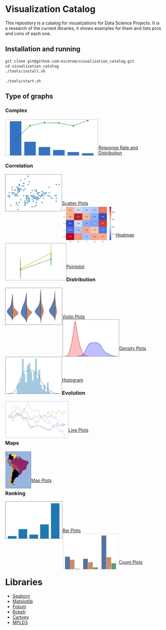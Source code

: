 # Visualization Catalog
This repository is a catalog for visualizations for Data Science Projects.
It is a research of the current libraries, it shows examples for them and lists pros and cons of each one.

## Installation and running

```
git clone git@github.com:nicotom/visualization_catalog.git
cd visualization_catalog
./tools/install.sh

./tools/start.sh
```

## Type of graphs

### Complex
<div>
    <a href="./Complex/response_rate_and_distribution.ipynb"><img src="images/complex.jpg" align="left" height="120" ></a>
</div>
<br><br><br><br><br>
<div>
    <a href="./Complex/response_rate_and_distribution.ipynb">Response Rate and Distribution</a>
</div>

### Correlation
<div>
    <a href="./Correlation/scatter.ipynb"><img src="images/scatter.jpg" align="left" height="120" ></a>
</div>
<br><br><br><br><br>
<div>
    <a href="./Correlation/scatter.ipynb">Scatter Plots</a><br>
</div>

<div>
    <a href="./Correlation/heatmap.ipynb"><img src="images/heatmap.jpg" align="left" height="120" ></a>
</div>
<br><br><br><br><br>
<div>
    <a href="./Correlation/heatmap.ipynb">Heatmap</a><br>
</div>

<div>
    <a href="./Correlation/pointplot.ipynb"><img src="images/pointplot.jpg" align="left" height="120" ></a>
</div>
<br><br><br><br><br>
<div>
    <a href="./Correlation/pointplot.ipynb">Pointplot</a><br>
</div>

### Distribution
<div>
    <a href="./Distribution/violin.ipynb"><img src="images/violin.jpg" align="left" height="120" ></a>
</div>
<br><br><br><br><br>
<div>
    <a href="./Distribution/violin.ipynb">Violin Plots</a><br>
</div>

<div>
    <a href="./Distribution/density.ipynb"><img src="images/density.jpg" align="left" height="120" ></a>
</div>
<br><br><br><br><br>
<div>
    <a href="./Distribution/density.ipynb">Density Plots</a><br>
</div>

<div>
    <a href="./Distribution/histogram.ipynb"><img src="images/histogram.jpg" align="left" height="120" ></a>
</div>
<br><br><br><br><br>
<div>
    <a href="./Distribution/histogram.ipynb">Histogram</a><br>
</div>

### Evolution
<div>
    <a href="./Evolution/line.ipynb"><img src="images/line.jpg" align="left" height="120" ></a>
</div>
<br><br><br><br><br>
<div>
    <a href="./Evolution/line.ipynb">Line Plots</a><br>
</div>

### Maps
<div>
    <a href="./Maps/maps.ipynb"><img src="images/maps.jpg" align="left" height="120" ></a>
</div>
<br><br><br><br><br>
<div>
    <a href="./Maps/maps.ipynb">Map Plots</a><br>
</div>

### Ranking
<div>
    <a href="./Ranking/bars.ipynb"><img src="images/bars.jpg" align="left" height="120" ></a>
</div>
<br><br><br><br><br>
<div>
    <a href="./Ranking/bar.ipynb">Bar Plots</a><br>
</div>

<div>
    <a href="./Ranking/countplot.ipynb"><img src="images/countplot.jpg" align="left" height="120" ></a>
</div>
<br><br><br><br><br>
<div>
    <a href="./Ranking/countplot.ipynb">Count Plots</a><br>
</div>

# Libraries
 - [Seaborn](https://seaborn.pydata.org/)
 - [Matplotlib](https://matplotlib.org/)
 - [Folium](https://github.com/python-visualization/folium)
 - [Bokeh](https://bokeh.pydata.org/en/latest/)
 - [Cartopy](https://scitools.org.uk/cartopy/docs/latest/)
 - [MPLD3](http://mpld3.github.io/)

